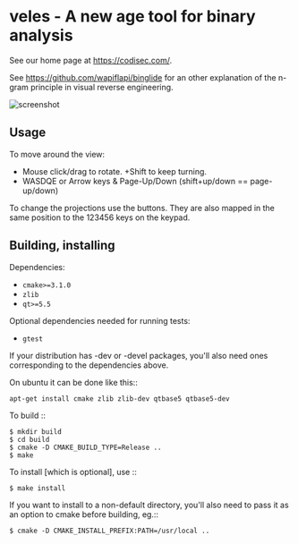 
# veles - A new age tool for binary analysis

See our home page at https://codisec.com/.

See https://github.com/wapiflapi/binglide for an other explanation of
the n-gram principle in visual reverse engineering.


![screenshot](http://i.imgur.com/cdiVlCD.png)



## Usage

To move around the view:

- Mouse click/drag to rotate. +Shift to keep turning.
- WASDQE or Arrow keys & Page-Up/Down (shift+up/down == page-up/down)

To change the projections use the buttons. They are also mapped in the
same position to the 123456 keys on the keypad.


## Building, installing

Dependencies:

- `cmake>=3.1.0`
- `zlib`
- `qt>=5.5`

Optional dependencies needed for running tests:

- `gtest`

If your distribution has -dev or -devel packages, you'll also need ones
corresponding to the dependencies above.

On ubuntu it can be done like this::

`apt-get install cmake zlib zlib-dev qtbase5 qtbase5-dev`

To build ::

```
$ mkdir build
$ cd build
$ cmake -D CMAKE_BUILD_TYPE=Release ..
$ make
```

To install [which is optional], use ::

```
$ make install
```

If you want to install to a non-default directory, you'll also need to pass
it as an option to cmake before building, eg.::

```
$ cmake -D CMAKE_INSTALL_PREFIX:PATH=/usr/local ..
```
